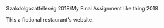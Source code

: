 Szakdolgozatféleség 2018/My Final Assignment like thing 2018

This a fictional restaurant's website.
